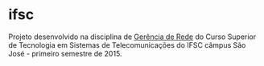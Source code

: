 # ifsc
Projeto desenvolvido na disciplina de [Gerência de Rede](http://bit.ly/ger20151) do Curso Superior de Tecnologia em Sistemas de Telecomunicações do IFSC câmpus São José - primeiro semestre de 2015.